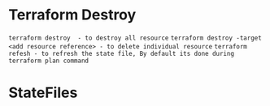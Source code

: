 # Terraform Destroy
```terraform destroy  - to destroy all resource```
```terraform destroy -target <add resource reference> - to delete individual resource```
```terraform refesh - to refresh the state file, By default its done during terraform plan command```

# StateFiles